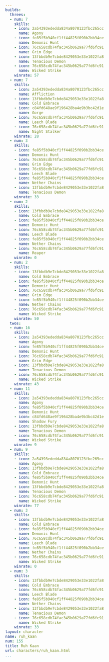 ```yaml
---
builds:
  threes:
  - num: 7
    skills:
    - icon: 2a54393ededda834a8070123fbc265cc
      name: Agony
    - icon: fe85f5b940cf1ff44825f090b2bb34ce
      name: Demonic Hunt
    - icon: 76c658cdb74fac345b0629a77fd6fc91
      name: Grim Edge
    - icon: 13fbbdb9e7cbde8429053e33e1022fa8
      name: Tenacious Demon
    - icon: 76c658cdb74fac345b0629a77fd6fc91
      name: Wicked Strike
    winrate: 57
  - num: 7
    skills:
    - icon: 2a54393ededda834a8070123fbc265cc
      name: Affliction
    - icon: 13fbbdb9e7cbde8429053e33e1022fa8
      name: Cold Embrace
    - icon: c84fd648ae9f196428ba4e9b3bc42d1e
      name: Gorge
    - icon: 76c658cdb74fac345b0629a77fd6fc91
      name: Leech Blade
    - icon: 76c658cdb74fac345b0629a77fd6fc91
      name: Night Stalker
    winrate: 28
  - num: 3
    skills:
    - icon: fe85f5b940cf1ff44825f090b2bb34ce
      name: Demonic Hunt
    - icon: 76c658cdb74fac345b0629a77fd6fc91
      name: Grim Edge
    - icon: 76c658cdb74fac345b0629a77fd6fc91
      name: Leech Blade
    - icon: fe85f5b940cf1ff44825f090b2bb34ce
      name: Nether Chains
    - icon: 13fbbdb9e7cbde8429053e33e1022fa8
      name: Tenacious Demon
    winrate: 33
  - num: 2
    skills:
    - icon: 13fbbdb9e7cbde8429053e33e1022fa8
      name: Cold Embrace
    - icon: fe85f5b940cf1ff44825f090b2bb34ce
      name: Demonic Hunt
    - icon: 76c658cdb74fac345b0629a77fd6fc91
      name: Leech Blade
    - icon: fe85f5b940cf1ff44825f090b2bb34ce
      name: Nether Chains
    - icon: 76c658cdb74fac345b0629a77fd6fc91
      name: Reaper
    winrate: 0
  - num: 2
    skills:
    - icon: 13fbbdb9e7cbde8429053e33e1022fa8
      name: Cold Embrace
    - icon: fe85f5b940cf1ff44825f090b2bb34ce
      name: Demonic Hunt
    - icon: 76c658cdb74fac345b0629a77fd6fc91
      name: Grim Edge
    - icon: fe85f5b940cf1ff44825f090b2bb34ce
      name: Nether Chains
    - icon: 76c658cdb74fac345b0629a77fd6fc91
      name: Wicked Strike
    winrate: 50
  twos:
  - num: 16
    skills:
    - icon: 2a54393ededda834a8070123fbc265cc
      name: Agony
    - icon: fe85f5b940cf1ff44825f090b2bb34ce
      name: Demonic Hunt
    - icon: 76c658cdb74fac345b0629a77fd6fc91
      name: Grim Edge
    - icon: 13fbbdb9e7cbde8429053e33e1022fa8
      name: Tenacious Demon
    - icon: 76c658cdb74fac345b0629a77fd6fc91
      name: Wicked Strike
    winrate: 43
  - num: 11
    skills:
    - icon: 2a54393ededda834a8070123fbc265cc
      name: Agony
    - icon: fe85f5b940cf1ff44825f090b2bb34ce
      name: Demonic Hunt
    - icon: c84fd648ae9f196428ba4e9b3bc42d1e
      name: Shadow Fury
    - icon: 13fbbdb9e7cbde8429053e33e1022fa8
      name: Tenacious Demon
    - icon: 76c658cdb74fac345b0629a77fd6fc91
      name: Wicked Strike
    winrate: 9
  - num: 9
    skills:
    - icon: 2a54393ededda834a8070123fbc265cc
      name: Agony
    - icon: 13fbbdb9e7cbde8429053e33e1022fa8
      name: Cold Embrace
    - icon: fe85f5b940cf1ff44825f090b2bb34ce
      name: Demonic Hunt
    - icon: 13fbbdb9e7cbde8429053e33e1022fa8
      name: Tenacious Demon
    - icon: 76c658cdb74fac345b0629a77fd6fc91
      name: Wicked Strike
    winrate: 77
  - num: 3
    skills:
    - icon: 13fbbdb9e7cbde8429053e33e1022fa8
      name: Cold Embrace
    - icon: fe85f5b940cf1ff44825f090b2bb34ce
      name: Demonic Hunt
    - icon: 76c658cdb74fac345b0629a77fd6fc91
      name: Leech Blade
    - icon: fe85f5b940cf1ff44825f090b2bb34ce
      name: Nether Chains
    - icon: 76c658cdb74fac345b0629a77fd6fc91
      name: Wicked Strike
    winrate: 0
  - num: 3
    skills:
    - icon: 13fbbdb9e7cbde8429053e33e1022fa8
      name: Cold Embrace
    - icon: 76c658cdb74fac345b0629a77fd6fc91
      name: Leech Blade
    - icon: fe85f5b940cf1ff44825f090b2bb34ce
      name: Nether Chains
    - icon: 13fbbdb9e7cbde8429053e33e1022fa8
      name: Tenacious Demon
    - icon: 76c658cdb74fac345b0629a77fd6fc91
      name: Wicked Strike
    winrate: 33
layout: character
name: ruh_kaan
num: 155
title: Ruh Kaan
url: characters/ruh_kaan.html
...
```

